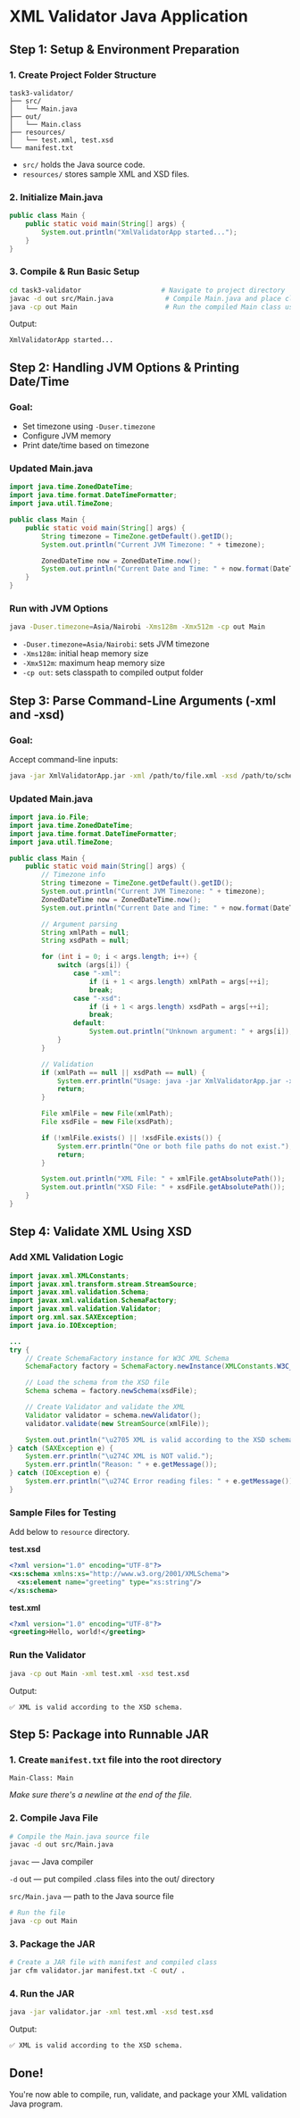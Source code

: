 # XML Validator Java Application

## Step 1: Setup & Environment Preparation

### 1. Create Project Folder Structure

```
task3-validator/
├── src/
│   └── Main.java
├── out/
│   └── Main.class
├── resources/
│   └── test.xml, test.xsd
└── manifest.txt
```

* `src/` holds the Java source code.
* `resources/` stores sample XML and XSD files.

### 2. Initialize Main.java

```java
public class Main {
    public static void main(String[] args) {
        System.out.println("XmlValidatorApp started...");
    }
}
```

### 3. Compile & Run Basic Setup

```bash
cd task3-validator                    # Navigate to project directory
javac -d out src/Main.java             # Compile Main.java and place class files in 'out/'
java -cp out Main                      # Run the compiled Main class using classpath 'out'
```

Output:

```
XmlValidatorApp started...
```


## Step 2: Handling JVM Options & Printing Date/Time

### Goal:

* Set timezone using `-Duser.timezone`
* Configure JVM memory
* Print date/time based on timezone

### Updated Main.java

```java
import java.time.ZonedDateTime;
import java.time.format.DateTimeFormatter;
import java.util.TimeZone;

public class Main {
    public static void main(String[] args) {
        String timezone = TimeZone.getDefault().getID();
        System.out.println("Current JVM Timezone: " + timezone);

        ZonedDateTime now = ZonedDateTime.now();
        System.out.println("Current Date and Time: " + now.format(DateTimeFormatter.ISO_ZONED_DATE_TIME));
    }
}
```

### Run with JVM Options

```bash
java -Duser.timezone=Asia/Nairobi -Xms128m -Xmx512m -cp out Main
```

* `-Duser.timezone=Asia/Nairobi`: sets JVM timezone
* `-Xms128m`: initial heap memory size
* `-Xmx512m`: maximum heap memory size
* `-cp out`: sets classpath to compiled output folder


## Step 3: Parse Command-Line Arguments (-xml and -xsd)

### Goal:

Accept command-line inputs:

```bash
java -jar XmlValidatorApp.jar -xml /path/to/file.xml -xsd /path/to/schema.xsd
```

### Updated Main.java

```java
import java.io.File;
import java.time.ZonedDateTime;
import java.time.format.DateTimeFormatter;
import java.util.TimeZone;

public class Main {
    public static void main(String[] args) {
        // Timezone info
        String timezone = TimeZone.getDefault().getID();
        System.out.println("Current JVM Timezone: " + timezone);
        ZonedDateTime now = ZonedDateTime.now();
        System.out.println("Current Date and Time: " + now.format(DateTimeFormatter.ISO_ZONED_DATE_TIME));

        // Argument parsing
        String xmlPath = null;
        String xsdPath = null;

        for (int i = 0; i < args.length; i++) {
            switch (args[i]) {
                case "-xml":
                    if (i + 1 < args.length) xmlPath = args[++i];
                    break;
                case "-xsd":
                    if (i + 1 < args.length) xsdPath = args[++i];
                    break;
                default:
                    System.out.println("Unknown argument: " + args[i]);
            }
        }

        // Validation
        if (xmlPath == null || xsdPath == null) {
            System.err.println("Usage: java -jar XmlValidatorApp.jar -xml path/to/file.xml -xsd path/to/schema.xsd");
            return;
        }

        File xmlFile = new File(xmlPath);
        File xsdFile = new File(xsdPath);

        if (!xmlFile.exists() || !xsdFile.exists()) {
            System.err.println("One or both file paths do not exist.");
            return;
        }

        System.out.println("XML File: " + xmlFile.getAbsolutePath());
        System.out.println("XSD File: " + xsdFile.getAbsolutePath());
    }
}
```


## Step 4: Validate XML Using XSD

### Add XML Validation Logic

```java
import javax.xml.XMLConstants;
import javax.xml.transform.stream.StreamSource;
import javax.xml.validation.Schema;
import javax.xml.validation.SchemaFactory;
import javax.xml.validation.Validator;
import org.xml.sax.SAXException;
import java.io.IOException;

...
try {
    // Create SchemaFactory instance for W3C XML Schema
    SchemaFactory factory = SchemaFactory.newInstance(XMLConstants.W3C_XML_SCHEMA_NS_URI);

    // Load the schema from the XSD file
    Schema schema = factory.newSchema(xsdFile);

    // Create Validator and validate the XML
    Validator validator = schema.newValidator();
    validator.validate(new StreamSource(xmlFile));

    System.out.println("\u2705 XML is valid according to the XSD schema.");
} catch (SAXException e) {
    System.err.println("\u274C XML is NOT valid.");
    System.err.println("Reason: " + e.getMessage());
} catch (IOException e) {
    System.err.println("\u274C Error reading files: " + e.getMessage());
}
```

### Sample Files for Testing
Add below to `resource` directory.

**test.xsd**

```xml
<?xml version="1.0" encoding="UTF-8"?>
<xs:schema xmlns:xs="http://www.w3.org/2001/XMLSchema">
  <xs:element name="greeting" type="xs:string"/>
</xs:schema>
```

**test.xml**

```xml
<?xml version="1.0" encoding="UTF-8"?>
<greeting>Hello, world!</greeting>
```

### Run the Validator

```bash
java -cp out Main -xml test.xml -xsd test.xsd
```

Output:

```
✅ XML is valid according to the XSD schema.
```


## Step 5: Package into Runnable JAR

### 1. Create `manifest.txt` file into the root directory

```
Main-Class: Main
```

*Make sure there's a newline at the end of the file.*

### 2. Compile Java File

```bash
# Compile the Main.java source file
javac -d out src/Main.java         
```

`javac` — Java compiler

`-d` out — put compiled .class files into the out/ directory

`src/Main.java` — path to the Java source file

```bash
# Run the file
java -cp out Main
```

### 3. Package the JAR

```bash
# Create a JAR file with manifest and compiled class
jar cfm validator.jar manifest.txt -C out/ .
```

### 4. Run the JAR

```bash
java -jar validator.jar -xml test.xml -xsd test.xsd
```

Output:

```
✅ XML is valid according to the XSD schema.
```


## Done!

You're now able to compile, run, validate, and package your XML validation Java program.
